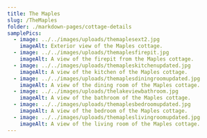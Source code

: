 ```yaml
---
title: The Maples
slug: /TheMaples
folder: ./markdown-pages/cottage-details
samplePics:
  - image: ../../images/uploads/themaplesext2.jpg
    imageAlt: Exterior view of the Maples cottage.
  - image: ../../images/uploads/themaplesfirepit.jpg
    imageAlt: A view of the firepit from the Maples cottage.
  - image: ../../images/uploads/themapleskitchenupdated.jpg
    imageAlt: A view of the kitchen of the Maples cottage.
  - image: ../../images/uploads/themaplesdiningroomupdated.jpg
    imageAlt: A view of the dining room of the Maples cottage.
  - image: ../../images/uploads/thelakeviewbathroom.jpg
    imageAlt: A view of the bathroom of the Maples cottage.
  - image: ../../images/uploads/themaplesbedroomupdated.jpg
    imageAlt: A view of the bedroom of the Maples cottage.
  - image: ../../images/uploads/themapleslivingroomupdated.jpg
    imageAlt: A view of the living room of the Maples cottage.
---
```

